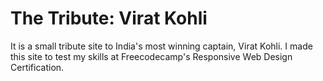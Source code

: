 # The Tribute: Virat Kohli

It is a small tribute site to India's most winning captain, Virat Kohli.
I made this site to test my skills at Freecodecamp's Responsive Web Design Certification.


